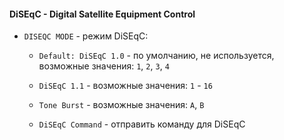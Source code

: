 #### DiSEqC - Digital Satellite Equipment Control

- `DISEQC MODE` - режим DiSEqC:

   - `Default: DiSEqC 1.0` - по умолчанию, не используется, возможные значения: `1`, `2`, `3`, `4`
   
   - `DiSEqC 1.1` - возможные значения: `1` - `16`
   
   - `Tone Burst` - возможные значения: `A`, `B`
   
   - `DiSEqC Command` - отправить команду для DiSEqC
